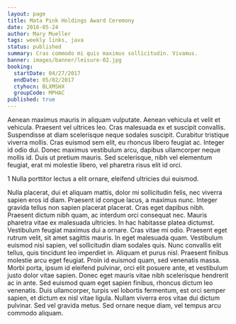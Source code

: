 ```yaml
---
layout: page
title: Mata Pink Holdings Award Ceremony
date: 2016-05-24
author: Mary Mueller
tags: weekly links, java
status: published
summary: Cras commodo mi quis maximus sollicitudin. Vivamus.
banner: images/banner/leisure-02.jpg
booking:
  startDate: 04/27/2017
  endDate: 05/02/2017
  ctyhocn: BLXMSHX
  groupCode: MPHAC
published: true
---
```

Aenean maximus mauris in aliquam vulputate. Aenean vehicula et velit et vehicula. Praesent vel ultrices leo. Cras malesuada ex et suscipit convallis. Suspendisse at diam scelerisque neque sodales suscipit. Curabitur tristique viverra mollis. Cras euismod sem elit, eu rhoncus libero feugiat ac. Integer id odio dui. Donec maximus vestibulum arcu, dapibus ullamcorper neque mollis id. Duis ut pretium mauris. Sed scelerisque, nibh vel elementum feugiat, erat mi molestie libero, vel pharetra risus elit id orci.

1 Nulla porttitor lectus a elit ornare, eleifend ultricies dui euismod.

Nulla placerat, dui et aliquam mattis, dolor mi sollicitudin felis, nec viverra sapien eros id diam. Praesent id congue lacus, a maximus nunc. Integer gravida tellus non sapien placerat placerat. Cras eget dapibus nibh. Praesent dictum nibh quam, ac interdum orci consequat nec. Mauris pharetra vitae ex malesuada ultricies. In hac habitasse platea dictumst. Vestibulum feugiat maximus dui a ornare.
Cras vitae mi odio. Praesent eget rutrum velit, sit amet sagittis mauris. In eget malesuada quam. Vestibulum euismod nisi sapien, vel sollicitudin diam sodales quis. Nunc convallis elit tellus, quis tincidunt leo imperdiet in. Aliquam et purus nisl. Praesent finibus molestie arcu eget feugiat. Proin id euismod quam, sed venenatis massa. Morbi porta, ipsum id eleifend pulvinar, orci elit posuere ante, et vestibulum justo dolor vitae sapien. Donec eget mauris vitae nibh scelerisque hendrerit ac in ante. Sed euismod quam eget sapien finibus, rhoncus dictum leo venenatis. Duis ullamcorper, turpis vel lobortis fermentum, est orci semper sapien, et dictum ex nisl vitae ligula. Nullam viverra eros vitae dui dictum pulvinar. Sed vel gravida metus. Sed ornare neque diam, vel tempus arcu commodo aliquam.
